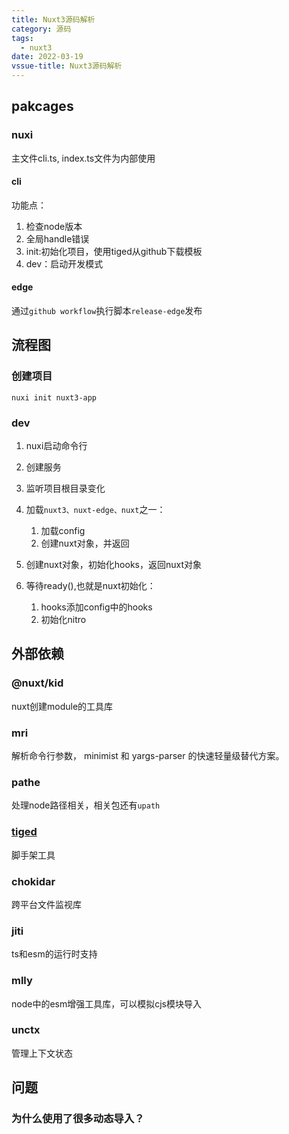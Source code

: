 ```yaml
---
title: Nuxt3源码解析
category: 源码
tags:
  - nuxt3
date: 2022-03-19
vssue-title: Nuxt3源码解析
---
```


## pakcages

### nuxi

主文件cli.ts, index.ts文件为内部使用

#### cli

功能点：

1. 检查node版本
2. 全局handle错误
3. init:初始化项目，使用tiged从github下载模板
3. dev：启动开发模式

#### edge

通过`github workflow`执行脚本`release-edge`发布

## 流程图

### 创建项目

`nuxi init nuxt3-app`

### dev

1. nuxi启动命令行
1. 创建服务
1. 监听项目根目录变化
1. 加载`nuxt3、nuxt-edge、nuxt`之一：
   1. 加载config
   1. 创建nuxt对象，并返回

1. 创建nuxt对象，初始化hooks，返回nuxt对象
1. 等待ready(),也就是nuxt初始化：
   1. hooks添加config中的hooks
   1. 初始化nitro


## 外部依赖

### @nuxt/kid

nuxt创建module的工具库

### mri

解析命令行参数， minimist 和 yargs-parser 的快速轻量级替代方案。

### pathe

处理node路径相关，相关包还有`upath`

### [tiged](https://github.com/tiged/tiged)

脚手架工具

### chokidar

跨平台文件监视库

### jiti

ts和esm的运行时支持

### mlly

node中的esm增强工具库，可以模拟cjs模块导入

### unctx

管理上下文状态

## 问题

### 为什么使用了很多动态导入？

